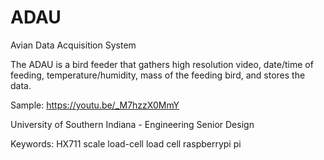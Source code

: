 # ADAU
Avian Data Acquisition System


The ADAU is a bird feeder that gathers high resolution video, date/time of feeding, temperature/humidity, mass of the feeding bird, and stores the data.

Sample: https://youtu.be/_M7hzzX0MmY


University of Southern Indiana - Engineering Senior Design

Keywords: HX711 scale load-cell load cell raspberrypi pi
